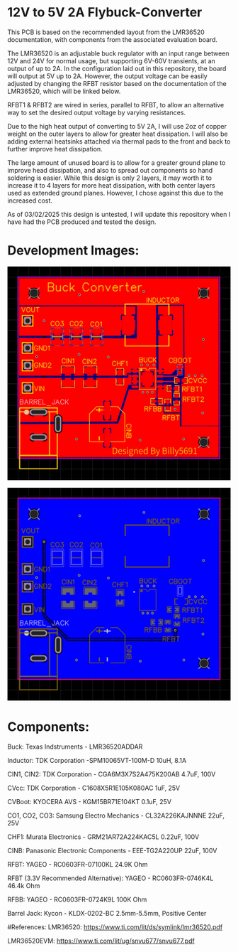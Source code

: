 # 12V to 5V 2A Flybuck-Converter
This PCB is based on the recommended layout from the LMR36520 documentation, with components from the associated evaluation board. 

The LMR36520 is an adjustable buck regulator with an input range between 12V and 24V for normal usage, but supporting 6V-60V transients, at an output of up to 2A. In the configuration laid out in this repository, the board will output at 5V up to 2A. However, the output voltage can be easily adjusted by changing the RFBT resistor based on the documentation of the LMR36520, which will be linked below. 

RFBT1 & RFBT2 are wired in series, parallel to RFBT, to allow an alternative way to set the desired output voltage by varying resistances. 

Due to the high heat output of converting to 5V 2A, I will use 2oz of copper weight on the outer layers to allow for greater heat dissipation. I will also be adding external heatsinks attached via thermal pads to the front and back to further improve heat dissipation. 

The large amount of unused board is to allow for a greater ground plane to improve head dissipation, and also to spread out components so hand soldering is easier. While this design is only 2 layers, it may worth it to increase it to 4 layers for more heat dissipation, with both center layers used as extended ground planes. However, I chose against this due to the increased cost.

As of 03/02/2025 this design is untested, I will update this repository when I have had the PCB produced and tested the design. 

# Development Images:

![PCB Top Layer](https://github.com/Billy5691-2/Buck-Converter/blob/main/PCB_Top.jpg?raw=true)

![PCB Bottom Layer](https://github.com/Billy5691-2/Buck-Converter/blob/main/PCB_Bottom.jpg?raw=true)


# Components:
Buck: 
Texas Indstruments - LMR36520ADDAR

Inductor:
TDK Corporation -SPM10065VT-100M-D
10uH, 8.1A


CIN1, CIN2:
TDK Corporation - CGA6M3X7S2A475K200AB
4.7uF, 100V

CVcc:
TDK Corporation - C1608X5R1E105K080AC
1uF, 25V

CVBoot:
KYOCERA AVS - KGM15BR71E104KT
0.1uF, 25V

CO1, CO2, CO3:
Samsung Electro Mechanics - CL32A226KAJNNNE
22uF, 25V

CHF1:
Murata Electronics - GRM21AR72A224KAC5L
0.22uF, 100V

CINB:
Panasonic Electronic Components - EEE-TG2A220UP
22uF, 100V

RFBT:
YAGEO - RC0603FR-07100KL
24.9K Ohm

RFBT (3.3V Recommended Alternative): 
YAGEO - RC0603FR-0746K4L
46.4k Ohm

RFBB:
YAGEO - RC0603FR-0724K9L
100K Ohm

Barrel Jack:
Kycon - KLDX-0202-BC
2.5mm-5.5mm, Positive Center

#References:
LMR36520:
https://www.ti.com/lit/ds/symlink/lmr36520.pdf

LMR36520EVM:
https://www.ti.com/lit/ug/snvu677/snvu677.pdf


